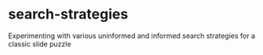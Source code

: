 # search-strategies
Experimenting with various uninformed and informed search strategies for a classic slide puzzle
